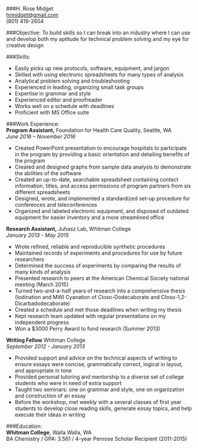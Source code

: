 ###H. Rose Midget  
 <hrmidget@gmail.com>  
 (801) 419-2604

###Objective: 
To build skills so I can break into an industry where I can use and develop both my aptitude for technical problem solving and my eye for creative design   

###Skills: 
*   Easily picks up new protocols, software, equipment, and jargon  
*   Skilled with using electronic spreadsheets for many types of analysis
*   Analytical problem solving and troubleshooting
*   Experienced in leading, organizing small task groups
*   Expertise in grammar and style
*   Experienced editor and proofreader
*   Works well on a schedule with deadlines
*   Proficient with MS Office suite  

###Work Experience:  
**Program Assistant,** Foundation for Health Care Quality, Seattle, WA  
*June 2016 – November 2016*

*   Created PowerPoint presentation to encourage hospitals to participate in the program by providing a basic orientation and detailing benefits of the program
*   Created and designed graphs from sample data analysis to demonstrate the abilities of the software
*   Created an up-to-date, searchable spreadsheet containing contact information, titles, and access permissions of program partners from six different spreadsheets
*   Designed, wrote, and implemented a standardized set-up procedure for conferences and teleconferences
*   Organized and labeled electronic equipment, and disposed of outdated equipment for easier inventory and a more streamlined office

**Research Assistant,** Juhasz Lab, Whitman College  
*January 2013 - May 2015*  
 
*   Wrote refined, reliable and reproducible synthetic procedures
*   Maintained records of experiments and procedures for use by future researchers
*   Determined the success of experiments by comparing the results of many kinds of analysis
*   Presented research to peers at the American Chemical Society national meeting (March 2015)
*   Turned two-and-a-half years of research into a comprehensive thesis (Iodination and MWI Cyanation of Closo-Dodecaborate and Closo-1,2-Dicarbadodecaborate)
*   Created a schedule and met those deadlines when writing my thesis
*   Kept research team updated with regular presentations on my independent progress
*   Won a $3000 Perry Award to fund research (Summer 2013)


**Writing Fellow** Whitman College  
*September 2012 - January 2013*  

*   Provided support and advice on the technical aspects of writing to ensure essays were concise, grammatically correct, logical in layout, and appropriate in tone
*   Provided personal tutoring and mentorship to a diverse set of college students who were in need of extra support
*   Taught two seminars: one on grammar and style, one on organization and construction of an essay
*   Before the workshop, met weekly with a several classes of first year students to develop close reading skills, generate essay topics, and help execute their ideas in writing

###Education:  
**Whitman College**, Walla Walla, WA  
BA Chemistry / GPA: 3.561 / 4-year Penrose Scholar Recipient (2011-2015)

